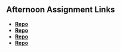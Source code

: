 ## Afternoon Assignment Links

* **[Repo](https://github.com/Levi-T2/vue-playground)**
* **[Repo](https://github.com/Levi-T2/Gifted-vue)**
* **[Repo](https://github.com/Levi-T2/fall23_vue_gregslist)**
* **[Repo](https://github.com/Levi-T2/Blogger)**
